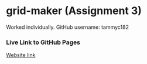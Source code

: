 # grid-maker (Assignment 3)

Worked individually.
GitHub username: tammyc182

### Live Link to GitHub Pages

[Website link](https://tammyc182.github.io/grid-maker/)

